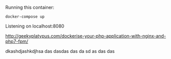 Running this container:

`docker-compose up`

Listening on localhost:8080

http://geekyplatypus.com/dockerise-your-php-application-with-nginx-and-php7-fpm/

dkashdjashkdjhsa
das
dasdas
das
da
sd
as
das
das
